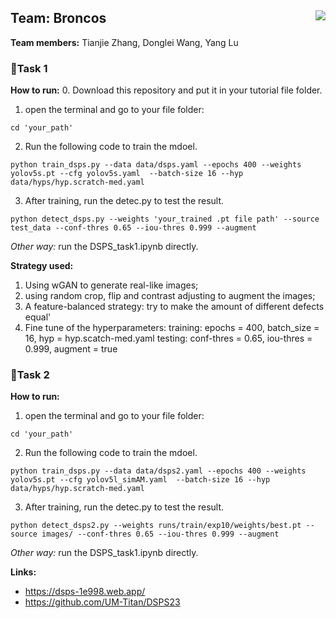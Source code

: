 ## Team: Broncos <img align="right" src="https://user-images.githubusercontent.com/95270677/221381417-168eae3f-0cab-4c93-bdad-7d692ec511f3.png">

**Team members:**  Tianjie Zhang, Donglei Wang, Yang Lu


### 🚗Task 1

**How to run:**
0. Download this repository and put it in your tutorial file folder.
1. open the terminal and go to your file folder:

```
cd 'your_path'
```

2. Run the following code to train the mdoel. 

```
python train_dsps.py --data data/dsps.yaml --epochs 400 --weights yolov5s.pt --cfg yolov5s.yaml  --batch-size 16 --hyp data/hyps/hyp.scratch-med.yaml
```

3. After training, run the detec.py to test the result.

```
python detect_dsps.py --weights 'your_trained .pt file path' --source test_data --conf-thres 0.65 --iou-thres 0.999 --augment
```

*Other way:* run the DSPS_task1.ipynb directly.

**Strategy used:**

1. Using wGAN to generate real-like images;
2. using random crop, flip and contrast adjusting to augment the images;
3. A feature-balanced strategy: try to make the amount of different defects equal'
4. Fine tune of the hyperparameters: 
training: epochs = 400, batch_size = 16, hyp = hyp.scatch-med.yaml
testing: conf-thres = 0.65, iou-thres = 0.999, augment = true

### 🚓Task 2

**How to run:**
1. open the terminal and go to your file folder:

```
cd 'your_path'
```

2. Run the following code to train the mdoel. 

```
python train_dsps.py --data data/dsps2.yaml --epochs 400 --weights yolov5s.pt --cfg yolov5l_simAM.yaml  --batch-size 16 --hyp data/hyps/hyp.scratch-med.yaml
```

3. After training, run the detec.py to test the result.

```
python detect_dsps2.py --weights runs/train/exp10/weights/best.pt --source images/ --conf-thres 0.65 --iou-thres 0.999 --augment  
```

*Other way:* run the DSPS_task1.ipynb directly.




**Links:**
- https://dsps-1e998.web.app/
- https://github.com/UM-Titan/DSPS23


